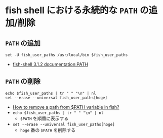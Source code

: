 # fish shell における永続的な `PATH` の追加/削除

## `PATH` の追加

```linux
set -U fish_user_paths /usr/local/bin $fish_user_paths
```

- [fish-shell 3.1.2 documentation:PATH](https://fishshell.com/docs/current/tutorial.html#path)

## `PATH` の削除

```linux
echo $fish_user_paths | tr " " "\n" | nl
set --erase --universal fish_user_paths[hoge]
```

- [How to remove a path from \$PATH variable in fish?](https://superuser.com/a/1091983)
- `echo $fish_user_paths | tr " " "\n" | nl`
  - `$PATH` を順番に表示する
- `set --erase --universal fish_user_paths[hoge]`
  - `hoge` 番の `$PATH` を削除する
